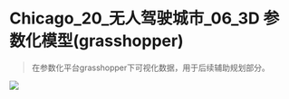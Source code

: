 # Chicago_20_无人驾驶城市_06_3D 参数化模型(grasshopper)
> 在参数化平台grasshopper下可视化数据，用于后续辅助规划部分。

![](https://github.com/richieBao/python-urbanPlanning/blob/master/images/50_01.gif)
